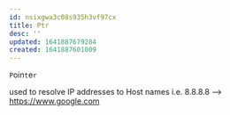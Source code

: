 ```yaml
---
id: nsixgwa3c08s935h3vf97cx
title: Ptr
desc: ''
updated: 1641887679284
created: 1641887601009
---
```



`P`oin`t`e`r`

used to resolve IP addresses to Host names i.e. 8.8.8.8 --> <https://www.google.com>
